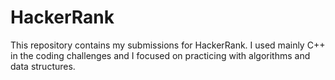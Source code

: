 # HackerRank
This repository contains my submissions for HackerRank. I used mainly C++ in the coding challenges and I focused on practicing with algorithms and data structures.
